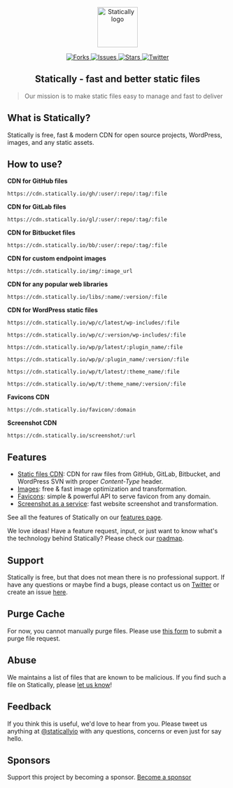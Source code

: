<p align="center"><a class="clear" href="https://statically.io/" target="_blank"><img width="92" src="https://cdn.statically.io/img/statically.io/images/statically.png?w=92" alt="Statically logo"></a></p>

<p class="statically-badge" align="center">
    <a href="https://github.com/staticallyio/statically/network" target="_blank">
        <img src="https://cdn.statically.io/badges/github/forks/staticallyio/statically.svg?style=social" alt="Forks">
    </a>
    <a href="https://github.com/staticallyio/statically/issues" target="_blank">
        <img src="https://cdn.statically.io/badges/github/issues/staticallyio/statically.svg?style=social" alt="Issues">
    </a>
    <a href="https://github.com/staticallyio/statically/stargazers" target="_blank">
        <img src="https://cdn.statically.io/badges/github/stars/staticallyio/statically.svg?style=social" alt="Stars">
    </a>
    <a href="https://twitter.com/staticallyio" target="_blank">
        <img src="https://cdn.statically.io/badges/twitter/follow/staticallyio.svg?label=Follow&style=social" alt="Twitter">
    </a>
</p>

<h2 align="center">
    Statically - fast and better static files
</h2>

> Our mission is to make static files easy to manage and fast to deliver

What is Statically?
------------------

Statically is free, fast & modern CDN for open source projects, WordPress, images, and any static assets.

How to use?
-----

**CDN for GitHub files**

`https://cdn.statically.io/gh/:user/:repo/:tag/:file`

**CDN for GitLab files**

`https://cdn.statically.io/gl/:user/:repo/:tag/:file`

**CDN for Bitbucket files**

`https://cdn.statically.io/bb/:user/:repo/:tag/:file`

**CDN for custom endpoint images**

`https://cdn.statically.io/img/:image_url`

**CDN for any popular web libraries**

`https://cdn.statically.io/libs/:name/:version/:file`

**CDN for WordPress static files**

`https://cdn.statically.io/wp/c/latest/wp-includes/:file`

`https://cdn.statically.io/wp/c/:version/wp-includes/:file`

`https://cdn.statically.io/wp/p/latest/:plugin_name/:file`

`https://cdn.statically.io/wp/p/:plugin_name/:version/:file`

`https://cdn.statically.io/wp/t/latest/:theme_name/:file`

`https://cdn.statically.io/wp/t/:theme_name/:version/:file`

**Favicons CDN**

`https://cdn.statically.io/favicon/:domain`

**Screenshot CDN**

`https://cdn.statically.io/screenshot/:url`

Features
--------

- [Static files CDN](https://statically.io): CDN for raw files from GitHub, GitLab, Bitbucket, and WordPress SVN with proper *Content-Type* header.
- [Images](https://statically.io/images): free & fast image optimization and transformation.
- [Favicons](https://statically.io/favicons): simple & powerful API to serve favicon from any domain.
- [Screenshot as a service](https://statically.io/screenshot): fast website screenshot and transformation.

See all the features of Statically on our [features page](https://statically.io/features).

We love ideas! Have a feature request, input, or just want to know what's the technology behind Statically? Please check our [roadmap](https://github.com/staticallyio/statically/issues/30).

Support
-------

Statically is free, but that does not mean there is no professional support. If have any questions or maybe find a bugs, please contact us on [Twitter](https://twitter.com/staticallyio) or create an issue [here](https://github.com/staticallyio/statically/issues).

Purge Cache
-----------

For now, you cannot manually purge files. Please use [this form](https://statically.io/purge) to submit a purge file request.

Abuse
-----

We maintains a list of files that are known to be malicious. If you find such a file on Statically, please [let us know](https://github.com/staticallyio/statically/issues)!

Feedback
--------

If you think this is useful, we'd love to hear from you. Please tweet us anything at [@staticallyio](https://twitter.com/staticallyio) with any questions, concerns or even just for say hello.

Sponsors
--------------------------------------

Support this project by becoming a sponsor. [Become a sponsor](https://statically.io/support-statically)